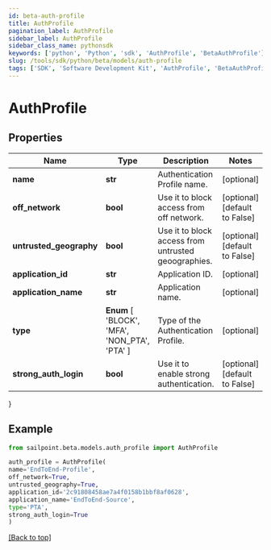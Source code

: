 ```yaml
---
id: beta-auth-profile
title: AuthProfile
pagination_label: AuthProfile
sidebar_label: AuthProfile
sidebar_class_name: pythonsdk
keywords: ['python', 'Python', 'sdk', 'AuthProfile', 'BetaAuthProfile']
slug: /tools/sdk/python/beta/models/auth-profile
tags: ['SDK', 'Software Development Kit', 'AuthProfile', 'BetaAuthProfile']
---
```


# AuthProfile

## Properties

| Name | Type | Description | Notes |
| --- | --- | --- | --- |
| **name** | **str** | Authentication Profile name. | [optional] |
| **off_network** | **bool** | Use it to block access from off network. | [optional] [default to False] |
| **untrusted_geography** | **bool** | Use it to block access from untrusted geoographies. | [optional] [default to False] |
| **application_id** | **str** | Application ID. | [optional] |
| **application_name** | **str** | Application name. | [optional] |
| **type** | **Enum** [ 'BLOCK', 'MFA', 'NON_PTA', 'PTA' ] | Type of the Authentication Profile. | [optional] |
| **strong_auth_login** | **bool** | Use it to enable strong authentication. | [optional] [default to False] |

}

## Example

```python
from sailpoint.beta.models.auth_profile import AuthProfile

auth_profile = AuthProfile(
name='EndToEnd-Profile',
off_network=True,
untrusted_geography=True,
application_id='2c91808458ae7a4f0158b1bbf8af0628',
application_name='EndToEnd-Source',
type='PTA',
strong_auth_login=True
)

```

[[Back to top]](#)
